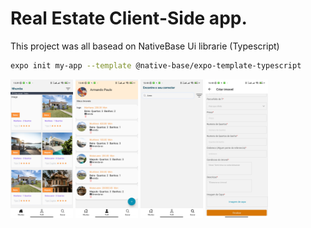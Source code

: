 # Real Estate Client-Side app. 

 This project was all basead on NativeBase Ui librarie (Typescript)

```sh
expo init my-app --template @native-base/expo-template-typescript
```

<!-- ![alt image1](/app/screenshot/1.jpg) ![alt image2](/app/screenshot/2.jpg) -->

<img src="/app/screenshot/1.jpg" width="100"> <img src="/app/screenshot/2.jpg" width="100">
<img src="/app/screenshot/3.jpg" width="100"> <img src="/app/screenshot/4.jpg" width="100">